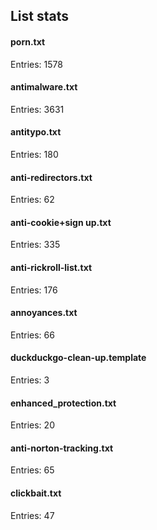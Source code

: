 ## List stats
#### porn.txt
Entries: 1578 <br> 
#### antimalware.txt
Entries: 3631 <br> 
#### antitypo.txt
Entries: 180 <br> 
#### anti-redirectors.txt
Entries: 62 <br> 
#### anti-cookie+sign up.txt
Entries: 335 <br> 
#### anti-rickroll-list.txt
Entries: 176 <br> 
#### annoyances.txt
Entries: 66 <br> 
#### duckduckgo-clean-up.template
Entries: 3 <br> 
#### enhanced_protection.txt
Entries: 20 <br> 
#### anti-norton-tracking.txt
Entries: 65 <br> 
#### clickbait.txt
Entries: 47 <br> 
